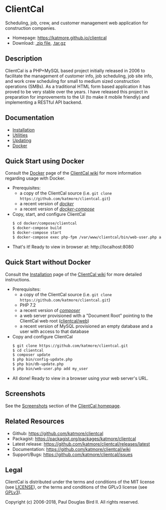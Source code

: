 # ClientCal
Scheduling, job, crew, and customer management web application for construction companies.
 * Homepage: https://katmore.github.io/clientcal
 * Download: [.zip file](https://github.com/katmore/clientcal/zipball/latest-release), [.tar.gz](https://github.com/katmore/clientcal/tarball/latest-release)

## Description
ClientCal is a PHP+MySQL based project initially released in 2006 to facilitate the management of customer info, job scheduling, job site info, and work crew scheduling for small to medium sized construction operations (SMBs). As a traditional HTML form based application it has proved to be very stable over the years. I have released this project in preparation for improvements to the UI (to make it mobile friendly) and implementing a RESTful API backend.

## Documentation
 * [Installation](https://github.com/katmore/clientcal/wiki/Installation)
 * [Utilities](https://github.com/katmore/clientcal/wiki/Utilities)
 * [Updating](https://github.com/katmore/clientcal/wiki/Updating)
 * [Docker](https://github.com/katmore/clientcal/wiki/Docker)
 
## Quick Start using Docker
Consult the [Docker](https://github.com/katmore/clientcal/wiki/Docker) page of the [ClientCal wiki](https://github.com/katmore/clientcal/wiki) for more information regarding usage with Docker.

 * Prerequisites: 
   * a copy of the ClientCal source (i.e. `git clone https://github.com/katmore/clientcal.git`)
   * a recent version of [*docker*](https://www.docker.com/community-edition)
   * a recent version of [*docker-compose*](https://docs.docker.com/compose/)
 * Copy, start, and configure ClientCal
    ```sh
    $ cd docker/compose/clientcal
    $ docker-compose build
    $ docker-compose start
    $ docker-compose exec php-fpm /var/www/clientcal/bin/web-user.php add
    ```
 * That's it! Ready to view in browser at: http://localhost:8080
 
## Quick Start without Docker
Consult the [Installation](https://github.com/katmore/clientcal/wiki/Installation) page of the [ClientCal wiki](https://github.com/katmore/clientcal/wiki) for more detailed instructions.

 * Prerequisites: 
   * a copy of the ClientCal source (i.e. `git clone https://github.com/katmore/clientcal.git`)
   * PHP 7.2
   * a recent version of [*composer*](https://getcomposer.org/)
   * a web server provisioned with a "Document Root" pointing to the ClientCal web root ([clientcal/web](/web))
   * a recent version of MySQL provisioned an empty database and a user with access to that database
 * Copy and configure ClientCal
   ```sh
   $ git clone https://github.com/katmore/clientcal.git 
   $ cd clientcal
   $ composer update
   $ php bin/config-update.php
   $ php bin/db-update.php
   $ php bin/web-user.php add my_user
   ```
 * All done! Ready to view in a browser using your web server's URL.

## Screenshots
See the [Screenshots](https://katmore.github.io/clientcal/#screenshots) section of the [ClientCal homepage](https://katmore.github.io/clientcal/#screenshots).

## Related Resources
 * Github: https://github.com/katmore/clientcal
 * Packagist: https://packagist.org/packages/katmore/clientcal
 * Latest release: https://github.com/katmore/clientcal/releases/latest
 * Documentation: https://github.com/katmore/clientcal/wiki
 * Support/Bugs: https://github.com/katmore/clientcal/issues
 
## Legal
ClientCal is distributed under the terms and conditions of the MIT license (see [LICENSE](/LICENSE)), or the terms and conditions of the GPLv3 license (see [GPLv3](/GPLv3)).

Copyright (c) 2006-2018, Paul Douglas Bird II.
All rights reserved.
